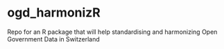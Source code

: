 # ogd_harmonizR
Repo for an R package that will help standardising and harmonizing Open Government Data in Switzerland
